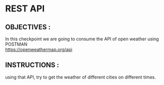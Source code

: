 # REST API  

## OBJECTIVES :  
In this checkpoint we are going to consume the API of open weather using POSTMAN   
https://openweathermap.org/api  

## INSTRUCTIONS :  
using that API, try to get the weather of different cities on different times.
